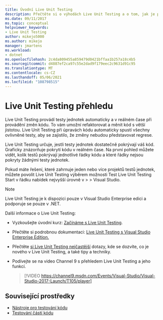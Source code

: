 ```yaml
---
title: Úvodní Live Unit Testing
description: Přečtěte si o výhodách Live Unit Testing a o tom, jak je používat při testování jednotek projektů.
ms.date: 09/11/2017
ms.topic: conceptual
helpviewer_keywords:
- Live Unit Testing
author: mikejo5000
ms.author: mikejo
manager: jmartens
ms.workload:
- dotnet
ms.openlocfilehash: 2c4da809455a859479d0421bffaa1b257a18c4b5
ms.sourcegitcommit: d4887ef2ca97c55e2dad9f179eec2c9631d91c95
ms.translationtype: MT
ms.contentlocale: cs-CZ
ms.lasthandoff: 05/06/2021
ms.locfileid: "108798515"
---
```

# <a name="live-unit-testing-overview"></a>Live Unit Testing přehledu

Live Unit Testing provádí testy jednotek automaticky a v reálném čase při provádění změn kódu. To vám umožní refaktorovat a měnit kód s větší jistotou. Live Unit Testing při úpravách kódu automaticky spustí všechny ovlivněné testy, aby se zajistilo, že změny nebudou představovat regrese.

Live Unit Testing určuje, jestli testy jednotek dostatečně pokrývají váš kód. Graficky znázorňuje pokrytí kódu v reálném čase. Na první pohled můžete vidět, kolik testů pokrývají jednotlivé řádky kódu a které řádky nejsou pokryty žádnými testy jednotek.

Pokud máte řešení, které zahrnuje jeden nebo více projektů testů jednotek, můžete povolit Live Unit Testing výběrem možnosti Test Live Unit Testing Start v řádku nabídek nejvyšší úrovně v  >    >   Visual Studio.

> [!NOTE]
> Live Unit Testing je k dispozici pouze v Visual Studio Enterprise edici a podporuje se pouze v .NET.

Další informace o Live Unit Testing:

- Vyzkoušejte úvodní kurz: [Začínáme s Live Unit Testing](live-unit-testing-start.md).

- Přečtěte si podrobnou dokumentaci: [Live Unit Testing s Visual Studio Enterprise Edition.](live-unit-testing.md)

- Přečtěte [si Live Unit Testing nejčastější](live-unit-testing-faq.yml) dotazy, kde se dozvíte, co je nového v Live Unit Testing, a také tipy a techniky.

- Podívejte se na video Channel 9 s přehledem Live Unit Testing a jeho funkcí.</p>

   > [!VIDEO https://channel9.msdn.com/Events/Visual-Studio/Visual-Studio-2017-Launch/T105/player]

## <a name="related-resources"></a>Související prostředky

- [Nástroje pro testování kódu](https://visualstudio.microsoft.com/vs/testing-tools/)
- [Testování částí kódu](unit-test-your-code.md)
